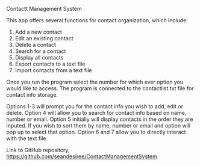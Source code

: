 Contactt Management System

This app offers several functions for contact organization, which include:
1. Add a new contact
2. Edit an existing contact
3. Delete a contact
4. Search for a contact
5. Display all contacts
6. Export contacts to a text file
7. Import contacts from a text file

Once you run the program select the number for which ever option you would like to access. The program is connected to the contactlist.txt file for contact info storage. 

Options 1-3 will prompt you for the contact info you wish to add, edit or delete.
Option 4 will allow you to search for contact info based on name, number or email. 
Option 5 initially will display contacts in the order they are inputed. If you wish to sort them by name, number or email and option will pop up to select that option. 
Option 6 and 7 allow you to directly interact with the text file. 


Link to GitHub repository, https://github.com/seandesiree/ContactManagementSystem.

